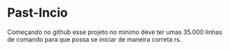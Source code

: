 # Past-Incio
Começando no github esse projeto no mínimo deve ter umas 35.000 linhas de comando para que possa se iniciar de maneira correta rs.
